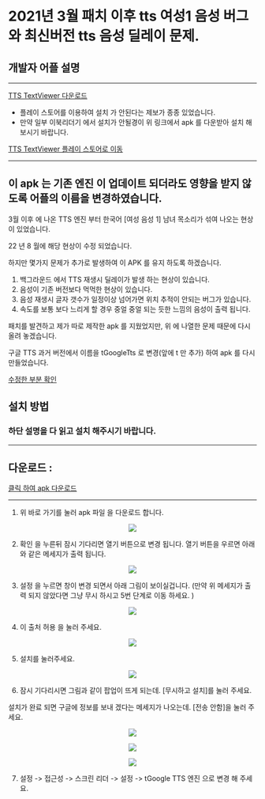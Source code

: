 # 2021년 3월 패치 이후 tts 여성1 음성 버그 와 최신버전 tts 음성 딜레이 문제. 

## 개발자 어플 설명 

---

[TTS TextViewer 다운로드](https://khjde1207.github.io/datas/apk/app-release.apk)

* 플레이 스토어를 이용하여 설치 가 안된다는 제보가 종종 있었습니다.   
* 만약 일부 이북리더기 에서 설치가 안될경이 위 링크에서 apk 를 다운받아 설치 해보시기 바랍니다.

[TTS TextViewer 플레이 스토어로 이동](https://play.google.com/store/apps/details?id=com.khjde.opentextview)

---


## 이 apk 는 기존 엔진 이 업데이트 되더라도 영향을 받지 않도록 어플의 이름을 변경하였습니다. 


3월 이후 에 나온 TTS 엔진 부터 한국어 [여성 음성 1] 남녀 목소리가 섞여 나오는 현상이 있었습니다. 

22 년 8 월에 해당 현상이 수정 되었습니다. 

하지만 몇가지 문제가 추가로 발생하여 이 APK 를 유지 하도록 하겠습니다. 

1. 백그라운드 에서 TTS 재생시 딜레이가 발생 하는 현상이 있습니다. 
2. 음성이 기존 버전보다 먹먹한 현상이 있습니다. 
3. 음성 재생시 글자 갯수가 일정이상 넘어가면 위치 추적이 안되는 버그가 있습니다.  
4. 속도를 보통 보다 느리게 할 경우 중얼 중얼 되는 듯한 느낌의 음성이 출력 됩니다. 

패치를 발견하고 제가 따로 제작한 apk 를 지웠었지만, 위 에 나열한 문제 때문에 다시 올려 놓겠습니다. 

구글 TTS 과거 버전에서 이름을 tGoogleTts 로 변경(앞에 t 만 추가) 하여 apk 를 다시 만들었습니다. 


[수정한 부분 확인](https://github.com/khjde1207/opentextviewdatas/blob/main/ttsapk/backup.txt)


## 설치 방법 

### 하단 설명을 다 읽고 설치 해주시기 바랍니다. 


---
## 다운로드 : 
[클릭 하여 apk 다운로드](https://github.com/khjde1207/opentextviewdatas/raw/main/ttsapk/tgoogle-tts.apk)

---
1. 위 바로 가기를 눌러 apk 파일 을 다운로드 합니다. 

<p align='center'>
    <img src="https://github.com/khjde1207/opentextviewdatas/raw/main/ttsapk/img/1.png" />
</p>

2. 확인 을 누른뒤 잠시 기다리면 열기 버튼으로 변경 됩니다. 열기 버튼을 우르면 아래와 같은 메세지가 출력 됩니다. 

<p align='center'>
    <img src="https://github.com/khjde1207/opentextviewdatas/raw/main/ttsapk/img/2.png" />
</p>

3. 설정 을 누르면 창이 변경 되면서 아래 그림이 보이실겁니다. (만약 위 메세지가 출력 되지 않았다면 그냥 무시 하시고 5번 단계로 이동 하세요. )

<p align='center'>
    <img src="https://github.com/khjde1207/opentextviewdatas/raw/main/ttsapk/img/3.png" />
</p>

4. 이 출처 허용 을 눌러 주세요. 


<p align='center'>
    <img src="https://github.com/khjde1207/opentextviewdatas/raw/main/ttsapk/img/4.png" />
</p>

5. 설치를 눌러주세요. 

<p align='center'>
    <img src="https://github.com/khjde1207/opentextviewdatas/raw/main/ttsapk/img/5.png" />
</p>

6. 잠시 기다리시면 그림과 같이 팝업이 뜨게 되는데. [무시하고 설치]를 눌러 주세요.

설치가 완료 되면 구글에 정보를 보내 겠다는 메세지가 나오는데. [전송 안함]을 눌러 주세요. 


<p align='center'>
    <img src="https://github.com/khjde1207/opentextviewdatas/raw/main/ttsapk/img/6.png" />
</p>

<p align='center'>
    <img src="https://github.com/khjde1207/opentextviewdatas/raw/main/ttsapk/img/7.png" />
</p>

<p align='center'>
    <img src="https://github.com/khjde1207/opentextviewdatas/raw/main/ttsapk/img/8.png" />
</p>

7. 설정 -> 접근성 -> 스크린 리더 -> 설정 -> tGoogle TTS 엔진 으로 변경 해 주세요.